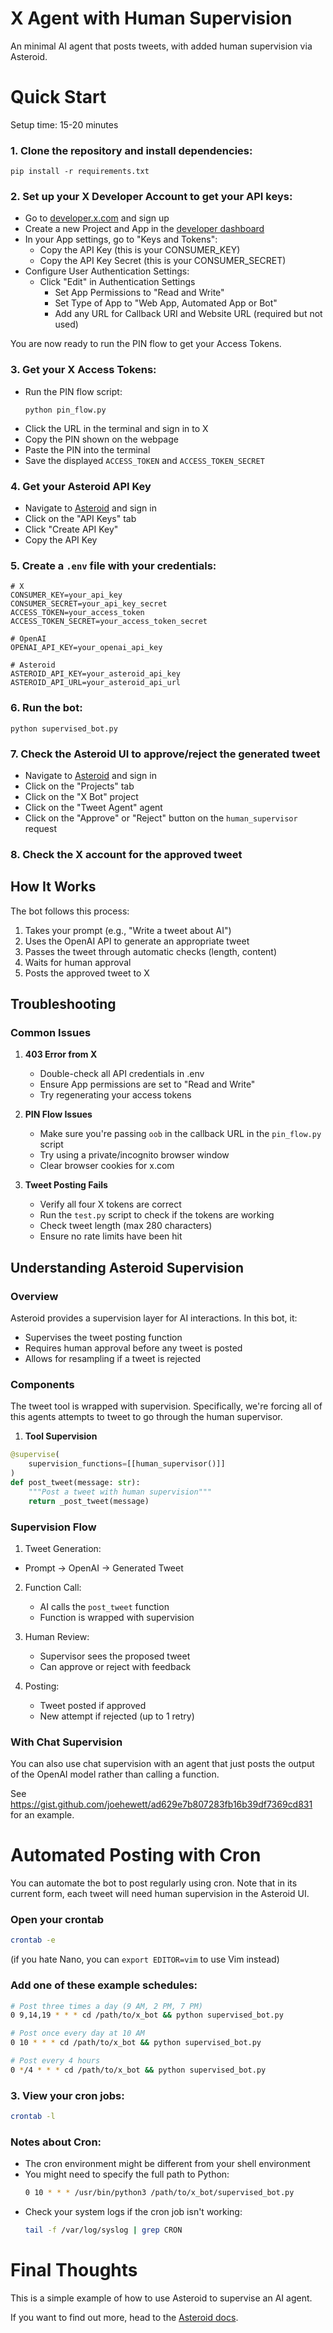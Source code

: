# X Agent with Human Supervision

An minimal AI agent that posts tweets, with added human supervision via Asteroid.

# Quick Start
Setup time: 15-20 minutes

### 1. Clone the repository and install dependencies:
```
pip install -r requirements.txt
```

### 2. Set up your X Developer Account to get your API keys:
- Go to [developer.x.com](https://developer.x.com) and sign up
- Create a new Project and App in the [developer dashboard](https://developer.x.com/en/portal/projects-and-apps)
- In your App settings, go to "Keys and Tokens":
    - Copy the API Key (this is your CONSUMER_KEY)
    - Copy the API Key Secret (this is your CONSUMER_SECRET)
- Configure User Authentication Settings:
  - Click "Edit" in Authentication Settings
    - Set App Permissions to "Read and Write"
    - Set Type of App to "Web App, Automated App or Bot"
    - Add any URL for Callback URI and Website URL (required but not used)

You are now ready to run the PIN flow to get your Access Tokens.

### 3. Get your X Access Tokens:
- Run the PIN flow script:
   ```
   python pin_flow.py
   ```
- Click the URL in the terminal and sign in to X
- Copy the PIN shown on the webpage
- Paste the PIN into the terminal
- Save the displayed `ACCESS_TOKEN` and `ACCESS_TOKEN_SECRET`

### 4. Get your Asteroid API Key
- Navigate to [Asteroid](https://platform.asteroid.ai/) and sign in
- Click on the "API Keys" tab
- Click "Create API Key"
- Copy the API Key

### 5. Create a `.env` file with your credentials:
```
# X
CONSUMER_KEY=your_api_key
CONSUMER_SECRET=your_api_key_secret
ACCESS_TOKEN=your_access_token
ACCESS_TOKEN_SECRET=your_access_token_secret

# OpenAI
OPENAI_API_KEY=your_openai_api_key

# Asteroid
ASTEROID_API_KEY=your_asteroid_api_key
ASTEROID_API_URL=your_asteroid_api_url
```

### 6. Run the bot:
```
python supervised_bot.py
```

### 7. Check the Asteroid UI to approve/reject the generated tweet
- Navigate to [Asteroid](https://platform.asteroid.ai/) and sign in
- Click on the "Projects" tab
- Click on the "X Bot" project
- Click on the "Tweet Agent" agent
- Click on the "Approve" or "Reject" button on the `human_supervisor` request

### 8. Check the X account for the approved tweet

## How It Works

The bot follows this process:
1. Takes your prompt (e.g., "Write a tweet about AI")
2. Uses the OpenAI API to generate an appropriate tweet
3. Passes the tweet through automatic checks (length, content)
4. Waits for human approval
5. Posts the approved tweet to X

## Troubleshooting

### Common Issues

1. **403 Error from X**
   - Double-check all API credentials in .env
   - Ensure App permissions are set to "Read and Write"
   - Try regenerating your access tokens

2. **PIN Flow Issues**
   - Make sure you're passing `oob` in the callback URL in the `pin_flow.py` script
   - Try using a private/incognito browser window
   - Clear browser cookies for x.com

3. **Tweet Posting Fails**
   - Verify all four X tokens are correct
   - Run the `test.py` script to check if the tokens are working
   - Check tweet length (max 280 characters)
   - Ensure no rate limits have been hit

## Understanding Asteroid Supervision

### Overview

Asteroid provides a supervision layer for AI interactions. In this bot, it:
- Supervises the tweet posting function
- Requires human approval before any tweet is posted
- Allows for resampling if a tweet is rejected

### Components

The tweet tool is wrapped with supervision. Specifically, we're forcing all of this agents attempts to tweet to go through the human supervisor.
1. **Tool Supervision**
```python
@supervise(
    supervision_functions=[[human_supervisor()]]
)
def post_tweet(message: str):
    """Post a tweet with human supervision"""
    return _post_tweet(message)
```

### Supervision Flow

1. Tweet Generation:
  - Prompt → OpenAI → Generated Tweet
   
2. Function Call:
   - AI calls the `post_tweet` function
   - Function is wrapped with supervision
   
3. Human Review:
   - Supervisor sees the proposed tweet
   - Can approve or reject with feedback
   
4. Posting:
   - Tweet posted if approved
   - New attempt if rejected (up to 1 retry)

### With Chat Supervision

You can also use chat supervision with an agent that just posts the output of the OpenAI model rather than calling a function.

See https://gist.github.com/joehewett/ad629e7b807283fb16b39df7369cd831 for an example.

# Automated Posting with Cron

You can automate the bot to post regularly using cron. Note that in its current form, each tweet will need human supervision in the Asteroid UI.

### Open your crontab
```bash
crontab -e
```
(if you hate Nano, you can `export EDITOR=vim` to use Vim instead)

### Add one of these example schedules:

```bash
# Post three times a day (9 AM, 2 PM, 7 PM)
0 9,14,19 * * * cd /path/to/x_bot && python supervised_bot.py

# Post once every day at 10 AM
0 10 * * * cd /path/to/x_bot && python supervised_bot.py

# Post every 4 hours
0 */4 * * * cd /path/to/x_bot && python supervised_bot.py
```

### 3. View your cron jobs:
```bash
crontab -l
```

### Notes about Cron:
- The cron environment might be different from your shell environment
- You might need to specify the full path to Python:
  ```bash
  0 10 * * * /usr/bin/python3 /path/to/x_bot/supervised_bot.py
  ```
- Check your system logs if the cron job isn't working:
  ```bash
  tail -f /var/log/syslog | grep CRON
  ```

# Final Thoughts

This is a simple example of how to use Asteroid to supervise an AI agent. 

If you want to find out more, head to the [Asteroid docs](https://docs.asteroid.ai/).

